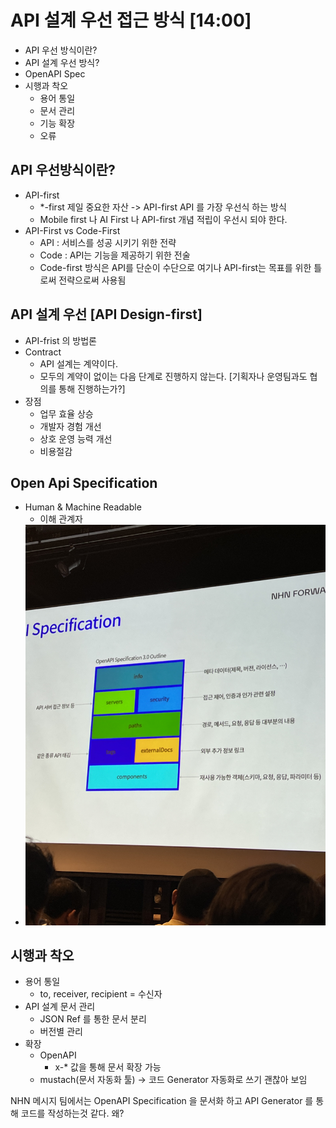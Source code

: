 # API 설계 우선 접근 방식 [14:00]

* API 우선 방식이란?
* API 설계 우선 방식?
* OpenAPI Spec
* 시행과 착오
  * 용어 통일
  * 문서 관리
  * 기능 확장
  * 오류



## API 우선방식이란?

* API-first
  * *-first 제일 중요한 자산 -> API-first API 를 가장 우선식 하는 방식
  * Mobile first 나 AI First 나 API-first 개념 적립이 우선시 되야 한다.
* API-First vs Code-First
  * API : 서비스를 성공 시키기 위한 전략
  * Code : API는 기능을 제공하기 위한 전술
  * Code-first 방식은 API를 단순이 수단으로 여기나 API-first는 목표를 위한 틀로써 전략으로써 사용됨



## API 설계 우선 [API Design-first]

* API-frist 의 방법론
* Contract
  * API 설계는 계약이다. 
  * 모두의 계약이 없이는 다음 단계로 진행하지 않는다. [기획자나 운영팀과도 협의를 통해 진행하는가?]
* 장점
  * 업무 효율 상승
  * 개발자 경험 개선
  * 상호 운영 능력 개선
  * 비용절감



## Open Api Specification

* Human & Machine Readable
  * 이해 관계자
* ![IMG_1594](IMG_1594.jpeg)



## 시행과 착오

* 용어 통일
  * to, receiver, recipient = 수신자
* API 설계 문서 관리
  * JSON Ref 를 통한 문서 분리
  * 버전별 관리
* 확장
  * OpenAPI
    * x-* 값을 통해 문서 확장 가능
  * mustach(문서 자동화 툴) -> 코드 Generator 자동화로 쓰기 괜찮아 보임



NHN 메시지 팀에서는 OpenAPI Specification 을 문서화 하고 API Generator 를 통해 코드를 작성하는것 같다. 왜?



